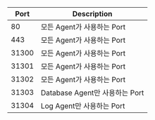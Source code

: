 | Port | Description |
|------|-----------------------------|
|80    | 모든 Agent가 사용하는 Port        |
|443   | 모든 Agent가 사용하는 Port        |
|31300 | 모든 Agent가 사용하는 Port        |
|31301 | 모든 Agent가 사용하는 Port        |
|31302 | 모든 Agent가 사용하는 Port        |
|31303 | Database Agent만 사용하는 Port  |
|31304 | Log Agent만 사용하는 Port       |